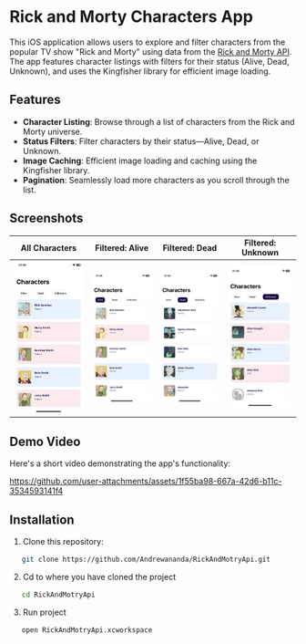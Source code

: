 # Rick and Morty Characters App

This iOS application allows users to explore and filter characters from the popular TV show "Rick and Morty" using data from the [Rick and Morty API](https://rickandmortyapi.com/). The app features character listings with filters for their status (Alive, Dead, Unknown), and uses the Kingfisher library for efficient image loading.

## Features

- **Character Listing**: Browse through a list of characters from the Rick and Morty universe.
- **Status Filters**: Filter characters by their status—Alive, Dead, or Unknown.
- **Image Caching**: Efficient image loading and caching using the Kingfisher library.
- **Pagination**: Seamlessly load more characters as you scroll through the list.

## Screenshots

| All Characters | Filtered: Alive | Filtered: Dead | Filtered: Unknown |
|----------------|-----------------|----------------|-------------------|
| ![All Characters](Screenshot/screenshot_1.PNG) | ![Alive Characters](Screenshot/screenshot_2.PNG) | ![Dead Characters](Screenshot/screenshot_3.PNG) | ![Unknown Status Characters](Screenshot/screenshot_4.PNG) |

## Demo Video

Here's a short video demonstrating the app's functionality:

https://github.com/user-attachments/assets/1f55ba98-667a-42d6-b11c-3534593141f4

## Installation

1. Clone this repository:
```bash
   git clone https://github.com/Andrewananda/RickAndMotryApi.git
```
2. Cd to where you have cloned the project
```bash
   cd RickAndMotryApi
```
3. Run project
```bash 
   open RickAndMotryApi.xcworkspace
```

